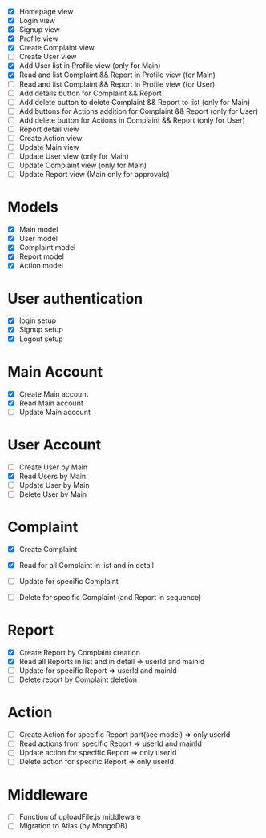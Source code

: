 - [x] Homepage view
- [x] Login view
- [x] Signup view
- [x] Profile view
- [x] Create Complaint view
- [ ] Create User view
- [x] Add User list in Profile view (only for Main)
- [x] Read and list Complaint && Report in Profile view (for Main)
- [ ] Read and list Complaint && Report in Profile view (for User)
- [ ] Add details button for Complaint && Report
- [ ] Add delete button to delete Complaint && Report to list (only for Main)
- [ ] Add buttons for Actions addition for Complaint && Report (only for User)
- [ ] Add delete button for Actions in Complaint && Report (only for User)
- [ ] Report detail view
- [ ] Create Action view
- [ ] Update Main view
- [ ] Update User view (only for Main) 
- [ ] Update Complaint view (only for Main)
- [ ] Update Report view (Main only for approvals)

# Models
- [x] Main model
- [x] User model
- [x] Complaint model
- [x] Report model
- [x] Action model

# User authentication
- [x] login setup
- [x] Signup setup
- [x] Logout setup

# Main Account
- [x] Create Main account
- [x] Read Main account
- [ ] Update Main account

# User Account
- [ ] Create User by Main
- [x] Read Users by Main
- [ ] Update User by Main
- [ ] Delete User by Main

# Complaint
- [x] Create Complaint
- [x] Read for all Complaint in list and in detail
- [ ] Update for specific Complaint
- [ ] Delete for specific Complaint (and Report in sequence)


# Report
- [x] Create Report by Complaint creation
- [x] Read all Reports in list and in detail => userId and mainId
- [ ] Update for specific Report => userId and mainId
- [ ] Delete report by Complaint deletion

# Action
- [ ] Create Action for specific Report part(see model) => only userId
- [ ] Read actions from specific Report => userId and mainId
- [ ] Update action for specific Report => only userId
- [ ] Delete action for specific Report => only userId

# Middleware
- [ ] Function of uploadFile.js middleware
- [ ] Migration to Atlas (by MongoDB)
